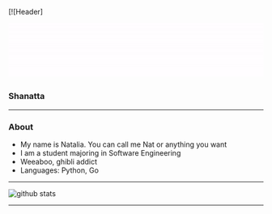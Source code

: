 [![Header]<div align="center">
	<img src="https://raw.githubusercontent.com/Sarthakbh321/sarthakbh321/master/intro.gif">
</div>





### Shanatta 
---------------------------------------------------------------------------------------------------------------------------------------------------------------------------------
### About

- My name is Natalia. You can call me Nat or anything you want
- I am a student majoring in Software Engineering
- Weeaboo, ghibli addict
- Languages: Python, Go

---------------------------------------------------------------------------------------------------------------------------------------------------------------------------------

![github stats](https://github-readme-stats.vercel.app/api?username=Shanatta&show_icons=true)

---------------------------------------------------------------------------------------------------------------------------------------------------------------------------------
